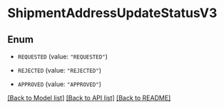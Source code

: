 # ShipmentAddressUpdateStatusV3

## Enum


* `REQUESTED` (value: `"REQUESTED"`)

* `REJECTED` (value: `"REJECTED"`)

* `APPROVED` (value: `"APPROVED"`)


[[Back to Model list]](../README.md#documentation-for-models) [[Back to API list]](../README.md#documentation-for-api-endpoints) [[Back to README]](../README.md)


